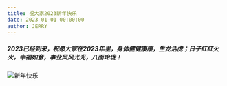 ```yaml
---
title: 祝大家2023新年快乐
date: 2023-01-01 00:00:00
author: JERRY
---
```


##### 2023已经到来，祝愿大家在2023年里，身体健健康康，生龙活虎；日子红红火火，幸福如意，事业风风光光，八面玲珑！

![新年快乐](https://photo.16pic.com/00/93/90/16pic_9390417_b.jpg)
